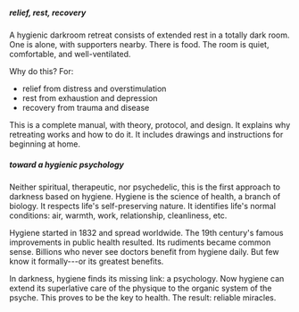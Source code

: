 <!---->

##### relief, rest, recovery

A hygienic darkroom retreat consists of extended rest in a totally dark room. One is alone, with supporters nearby. There is food. The room is quiet, comfortable, and well-ventilated.

Why do this? For:

- relief from distress and overstimulation
- rest from exhaustion and depression
- recovery from trauma and disease

This is a complete manual, with theory, protocol, and design. It explains why retreating works and how to do it. It includes drawings and instructions for beginning at home.

##### toward a hygienic psychology

Neither spiritual, therapeutic, nor psychedelic, this is the first approach to darkness based on hygiene. Hygiene is the science of health, a branch of biology. It respects life's self-preserving nature. It identifies life's normal conditions: air, warmth, work, relationship, cleanliness, etc.

Hygiene started in 1832 and spread worldwide. The 19th century's famous improvements in public health resulted. Its rudiments became common sense. Billions who never see doctors benefit from hygiene daily. But few know it formally---or its greatest benefits.

In darkness, hygiene finds its missing link: a psychology. Now hygiene can extend its superlative care of the physique to the organic system of the psyche. This proves to be the key to health. The result: reliable miracles.
